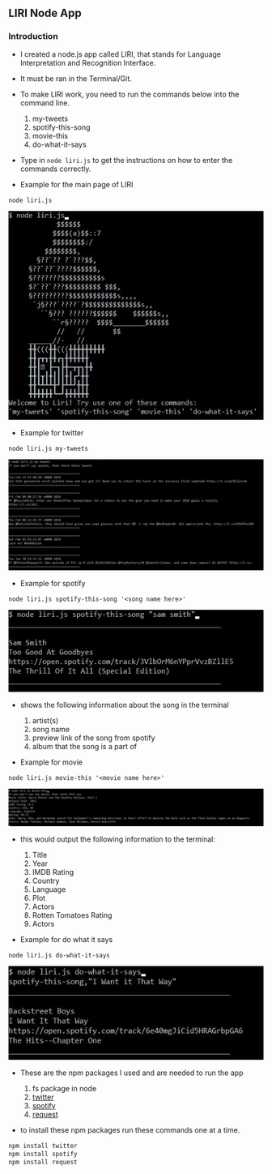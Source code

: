 ## LIRI Node App


### Introduction

* I created a node.js app called LIRI, that stands for Language Interpretation and Recognition Interface.
* It must be ran in the Terminal/Git.
* To make LIRI work, you need to run the commands below into the command line.
	1. my-tweets
	2. spotify-this-song
	3. movie-this
	4. do-what-it-says

* Type in ```node liri.js``` to get the instructions on how to enter the commands correctly.

* Example for the main page of LIRI

```
node liri.js
```

![Alt text](/images/img1.png?raw=true)

* Example for twitter

```
node liri.js my-tweets
```

![Alt text](/images/img2.png?raw=true)

* Example for spotify

```
node liri.js spotify-this-song '<song name here>'
```

![Alt text](/images/img4.png?raw=true)

* shows the following information about the song in the terminal
	1. artist(s)
	2. song name
	3. preview link of the song from spotify
	4. album that the song is a part of

* Example for movie
```
node liri.js movie-this '<movie name here>'
```

![Alt text](/images/img3.png?raw=true)


* this would output the following information to the terminal:
	1. Title
	2. Year
	3. IMDB Rating
	4. Country
	5. Language
	6. Plot
	7. Actors
	8. Rotten Tomatoes Rating
	9. Actors


* Example for do what it says
```
node liri.js do-what-it-says
```

![Alt text](/images/img5.png?raw=true)


* These are the npm packages I used and are needed to run the app
	1. fs package in node
	2. [twitter](https://www.npmjs.com/package/twitter)
	3. [spotify](https://www.npmjs.com/package/spotify)
	4. [request](https://www.npmjs.com/package/request)

* to install these npm packages run these commands one at a time.
```
npm install twitter
npm install spotify
npm install request
```
